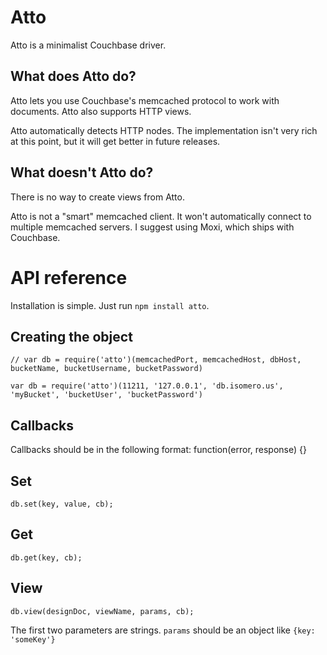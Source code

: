 Atto
====
Atto is a minimalist Couchbase driver.

What does Atto do?
----
Atto lets you use Couchbase's memcached protocol to work with documents. Atto also supports HTTP views.

Atto automatically detects HTTP nodes. The implementation isn't very rich at this point, but it will get better in future releases.

What doesn't Atto do?
----
There is no way to create views from Atto.

Atto is not a "smart" memcached client. It won't automatically connect to multiple memcached servers. I suggest using Moxi, which ships with Couchbase.

API reference
====
Installation is simple. Just run `npm install atto`.

Creating the object
----
	// var db = require('atto')(memcachedPort, memcachedHost, dbHost, bucketName, bucketUsername, bucketPassword)
	
	var db = require('atto')(11211, '127.0.0.1', 'db.isomero.us', 'myBucket', 'bucketUser', 'bucketPassword')

Callbacks
----
Callbacks should be in the following format:
	function(error, response) {}

Set
----
	db.set(key, value, cb);

Get
----
	db.get(key, cb);

View
----
	db.view(designDoc, viewName, params, cb);
The first two parameters are strings. `params` should be an object like `{key: 'someKey'}`
